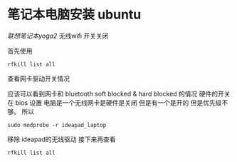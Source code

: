 # 笔记本电脑安装 ubuntu
*联想笔记本yoga2*
无线wifi 开关关闭


首先使用
```
rfkill list all
```
查看网卡驱动开关情况

应该可以看到网卡和 bluetooth 
soft blocked & hard blocked 的情况
硬件的开关在 bios 设置
电脑是一个无线网卡是硬件是关闭 但是有一个是开的 但是优先级不够。
所以
```
sudo modprobe -r ideapad_laptop
```
移除 ideapad的无线驱动 接下来再查看
```
rfkill list all
```
